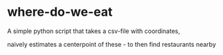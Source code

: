 # where-do-we-eat

A simple python script that takes a csv-file with coordinates,

naively estimates a centerpoint of these - to then find restaurants nearby
